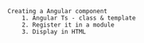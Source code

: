     Creating a Angular component   
        1. Angular Ts - class & template
        2. Register it in a module
        3. Display in HTML